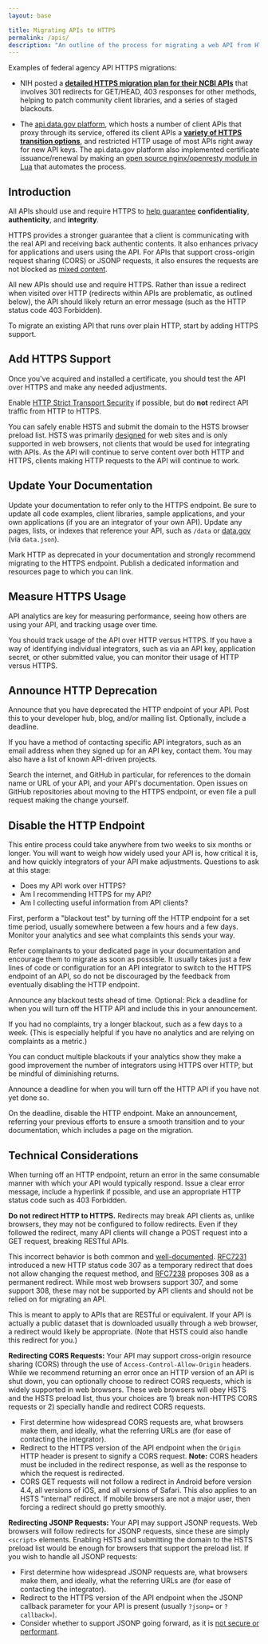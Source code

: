 ```yaml
---
layout: base

title: Migrating APIs to HTTPS
permalink: /apis/
description: "An outline of the process for migrating a web API from HTTP to HTTPS."
---
```


Examples of federal agency API HTTPS migrations:

* NIH posted a **[detailed HTTPS migration plan for their NCBI APIs](https://www.ncbi.nlm.nih.gov/home/develop/https-guidance.shtml)** that involves 301 redirects for GET/HEAD, 403 responses for other methods, helping to patch community client libraries, and a series of staged blackouts.

* The [api.data.gov platform](https://api.data.gov), which hosts a number of client APIs that proxy through its service, offered its client APIs a **[variety of HTTPS transition options](https://github.com/18F/api.data.gov/issues/34#issuecomment-87524112)**, and restricted HTTP usage of most APIs right away for new API keys. The api.data.gov platform also implemented certificate issuance/renewal by making an [open source nginx/openresty module in Lua](https://github.com/GUI/lua-resty-auto-ssl) that automates the process.


## Introduction

All APIs should use and require HTTPS to [help guarantee](/faq/) **confidentiality**, **authenticity**, and **integrity**.

HTTPS provides a stronger guarantee that a client is communicating with the real API and receiving back authentic contents. It also enhances privacy for applications and users using the API. For APIs that support cross-origin request sharing (CORS) or JSONP requests, it also ensures the requests are not blocked as [mixed content](/mixed-content/).

All new APIs should use and require HTTPS. Rather than issue a redirect when visited over HTTP (redirects within APIs are problematic, as outlined below), the API should likely return an error message (such as the HTTP status code 403 Forbidden).

To migrate an existing API that runs over plain HTTP, start by adding HTTPS support.

## Add HTTPS Support

Once you've acquired and installed a certificate, you should test the API over HTTPS and make any needed adjustments.

Enable [HTTP Strict Transport Security](/hsts/) if possible, but do **not** redirect API traffic from HTTP to HTTPS.

You can safely enable HSTS and submit the domain to the HSTS browser preload list. HSTS was primarily [designed](https://tools.ietf.org/html/rfc6797#section-2.1) for web sites and is only supported in web browsers, not clients that would be used for integrating with APIs. As the API will continue to serve content over both HTTP and HTTPS, clients making HTTP requests to the API will continue to work.

## Update Your Documentation

Update your documentation to refer only to the HTTPS endpoint. Be sure to update all code examples, client libraries, sample applications, and your own applications (if you are an integrator of your own API). Update any pages, lists, or indexes that reference your API, such as `/data` or [data.gov](https://www.data.gov) (via `data.json`).

Mark HTTP as deprecated in your documentation and strongly recommend migrating to the HTTPS endpoint. Publish a dedicated information and resources page to which you can link.

## Measure HTTPS Usage

API analytics are key for measuring performance, seeing how others are using your API, and tracking usage over time.

You should track usage of the API over HTTP versus HTTPS. If you have a way of identifying individual integrators, such as via an API key, application secret, or other submitted value, you can monitor their usage of HTTP versus HTTPS.

## Announce HTTP Deprecation

Announce that you have deprecated the HTTP endpoint of your API. Post this to your developer hub, blog, and/or mailing list. Optionally, include a deadline.

If you have a method of contacting specific API integrators, such as an email address when they signed up for an API key, contact them. You may also have a list of known API-driven projects.

Search the internet, and GitHub in particular, for references to the domain name or URL of your API, and your API's documentation. Open issues on GitHub repositories about moving to the HTTPS endpoint, or even file a pull request making the change yourself.

## Disable the HTTP Endpoint

This entire process could take anywhere from two weeks to six months or longer. You will want to weigh how widely used your API is, how critical it is, and how quickly integrators of your API make adjustments. Questions to ask at this stage:

* Does my API work over HTTPS?
* Am I recommending HTTPS for my API?
* Am I collecting useful information from API clients?

First, perform a "blackout test" by turning off the HTTP endpoint for a set time period, usually somewhere between a few hours and a few days. Monitor your analytics and see what complaints this sends your way.

Refer complainants to your dedicated page in your documentation and encourage them to migrate as soon as possible. It usually takes just a few lines of code or configuration for an API integrator to switch to the HTTPS endpoint of an API, so do not be discouraged by the feedback from eventually disabling the HTTP endpoint.

Announce any blackout tests ahead of time. Optional: Pick a deadline for when you will turn off the HTTP API and include this in your announcement.

If you had no complaints, try a longer blackout, such as a few days to a week. (This is especially helpful if you have no analytics and are relying on complaints as a metric.)

You can conduct multiple blackouts if your analytics show they make a good improvement the number of integrators using HTTPS over HTTP, but be mindful of diminishing returns.

Announce a deadline for when you will turn off the HTTP API if you have not yet done so.

On the deadline, disable the HTTP endpoint. Make an announcement, referring your previous efforts to ensure a smooth transition and to your documentation, which includes a page on the migration.

## Technical Considerations

When turning off an HTTP endpoint, return an error in the same consumable manner with which your API would typically respond. Issue a clear error message, include a hyperlink if possible, and use an appropriate HTTP status code such as 403 Forbidden.

**Do not redirect HTTP to HTTPS.** Redirects may break API clients as, unlike browsers, they may not be configured to follow redirects. Even if they followed the redirect, many API clients will change a POST request into a GET request, breaking RESTful APIs.

This incorrect behavior is both common and [well-documented](https://tools.ietf.org/html/rfc2616#section-10.3.2). [RFC7231](https://tools.ietf.org/html/rfc7231#section-6.4.7) introduced a new HTTP status code 307 as a temporary redirect that does not allow changing the request method, and [RFC7238](https://tools.ietf.org/html/rfc7238) proposes 308 as a permanent redirect. While most web browsers support 307, and some support 308, these may not be supported by API clients and should not be relied on for migrating an API.

This is meant to apply to APIs that are RESTful or equivalent. If your API is actually a public dataset that is downloaded usually through a web browser, a redirect would likely be appropriate. (Note that HSTS could also handle this redirect for you.)

**Redirecting CORS Requests:** Your API may support cross-origin resource sharing (CORS) through the use of `Access-Control-Allow-Origin` headers. While we recommend returning an error once an HTTP version of an API is shut down, you can optionally choose to redirect CORS requests, which is widely supported in web browsers. These web browsers will obey HSTS and the HSTS preload list, thus your choices are 1) break non-HTTPS CORS requests or 2) specially handle and redirect CORS requests.

 * First determine how widespread CORS requests are, what browsers make them, and ideally, what the referring URLs are (for ease of contacting the integrator).
 * Redirect to the HTTPS version of the API endpoint when the `Origin` HTTP header is present to signify a CORS request. **Note:** CORS headers must be included in the redirect response, as well as the response to which the request is redirected.
 * CORS GET requests will not follow a redirect in Android before version 4.4, all versions of iOS, and all versions of Safari. This also applies to an HSTS "internal" redirect. If mobile browsers are not a major user, then forcing a redirect should go pretty smoothly.

**Redirecting JSONP Requests:** Your API may support JSONP requests. Web browsers will follow redirects for JSONP requests, since these are simply `<script>` elements. Enabling HSTS and submitting the domain to the HSTS preload list would be enough for browsers that support the preload list. If you wish to handle all JSONP requests:

* First determine how widespread JSONP requests are, what browsers make them, and ideally, what the referring URLs are (for ease of contacting the integrator).
* Redirect to the HTTPS version of the API endpoint when the JSONP callback parameter for your API is present (usually `?jsonp=` or `?callback=`).
* Consider whether to support JSONP going forward, as it is [not secure or performant](https://gist.github.com/tmcw/6244497).
